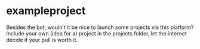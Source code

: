 # exampleproject

Besides the bot, wouln't it be nice to launch some projects via this platform?
Include your own (idea for a) project in the projects folder, let the internet decide if your pull is worth it.
